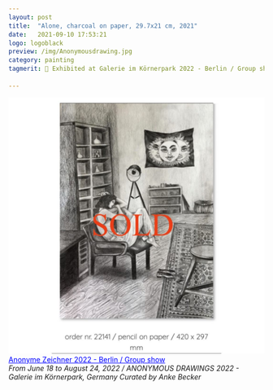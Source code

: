 ```yaml
---
layout: post
title:  "Alone, charcoal on paper, 29.7x21 cm, 2021"
date:   2021-09-10 17:53:21
logo: logoblack
preview: /img/Anonymousdrawing.jpg
category: painting
tagmerit: 🔖 Exhibited at Galerie im Körnerpark 2022 - Berlin / Group show. 

---
```


![alone](/img/Anonymousdrawing.jpg)
<a href="#" class="tag" style="color: blue"> Anonyme Zeichner 2022 - Berlin / Group show </a> <br>
*From June 18 to August 24, 2022 / ANONYMOUS DRAWINGS 2022 - Galerie im Körnerpark, Germany*
*Curated by Anke Becker*

 